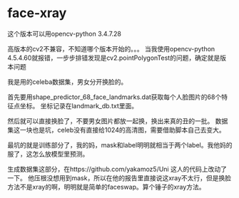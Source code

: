 # face-xray
这个版本可以用opencv-python           3.4.7.28


高版本的cv2不兼容，不知道哪个版本开始的。。。
当我使用opencv-python                4.5.4.60就报错，一步步排错发现是cv2.pointPolygonTest的问题，确定就是版本问题

我是用的celeba数据集，男女分开换脸的。

首先要用shape_predictor_68_face_landmarks.dat获取每个人脸图片的68个特征点坐标。
坐标记录在landmark_db.txt里面。

然后就可以直接换脸了，不要男女图片都放一起换，换出来真的丑的一批。
数据集这一块也是坑，celeb没有直接给1024的高清图，需要借助脚本自己去变大。

最坑的就是训练部分了，我的妈，mask和label明明就相当于两个label。我他妈的服了，这怎么放模型里预测。

生成数据集这部分，在https://github.com/yakamoz5/Uni 这人的代码上改动了一下。
他压根没想用到mask，所以在他的报告里直接说这xray不太行，但是换脸方法不是xray的啊，明明就是简单的faceswap。算个锤子的xray方法。



